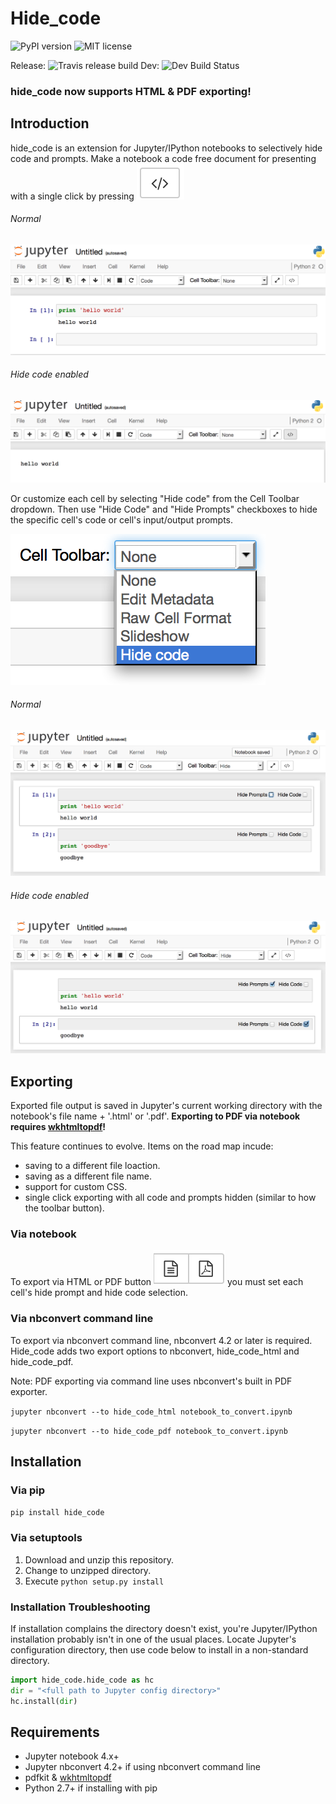 # Hide_code
![PyPI version](https://badge.fury.io/py/hide_code.svg) ![MIT license](https://img.shields.io/github/license/mashape/apistatus.svg) 

Release: ![Travis release build](https://travis-ci.org/kirbs-/hide_code.svg?branch=master) Dev: ![Dev Build Status](https://travis-ci.org/kirbs-/hide_code.svg?branch=dev)

### hide_code now supports HTML & PDF exporting!

## Introduction
hide_code is an extension for Jupyter/IPython notebooks to selectively hide code and prompts. Make a notebook a code free document for presenting with a single click by pressing ![hide_code toggle](/images/button.png)

###### Normal
![image1.1](/images/1.1.png)

###### Hide code enabled
![image1.2](/images/1.2.png)

Or customize each cell by selecting "Hide code" from the Cell Toolbar dropdown. Then use "Hide Code" and "Hide Prompts" checkboxes to hide the specific cell's code or cell's input/output prompts.

![image2](/images/2.png)

###### Normal
![image3.1](/images/3.1.png)

###### Hide code enabled
![image3.2](/images/3.2.png)

## Exporting
Exported file output is saved in Jupyter's current working directory with the notebook's file name + '.html' or '.pdf'. **Exporting to PDF via notebook requires [wkhtmltopdf](http://wkhtmltopdf.org/)!** 

This feature continues to evolve. Items on the road map incude:
* saving to a different file loaction.
* saving as a different file name.
* support for custom CSS.
* single click exporting with all code and prompts hidden (similar to how the toolbar button).

### Via notebook
To export via HTML or PDF button ![image4.1](/images/4.1.png) you must set each cell's hide prompt and hide code selection. 

### Via nbconvert command line
To export via nbconvert command line, nbconvert 4.2 or later is required. Hide_code adds two export options to nbconvert, hide_code_html and hide_code_pdf. 

Note: PDF exporting via command line uses nbconvert's built in PDF exporter.

`jupyter nbconvert --to hide_code_html notebook_to_convert.ipynb`

`jupyter nbconvert --to hide_code_pdf notebook_to_convert.ipynb`

## Installation
### Via pip
`pip install hide_code`

### Via setuptools
1. Download and unzip this repository. 
2. Change to unzipped directory.
3. Execute ```python setup.py install```

### Installation Troubleshooting
If installation complains the directory doesn't exist, you're Jupyter/IPython installation probably isn't in one of the usual places. Locate Jupyter's configuration directory, then use code below to install in a non-standard directory.
```python
import hide_code.hide_code as hc
dir = "<full path to Jupyter config directory>"
hc.install(dir)
```

## Requirements
* Jupyter notebook 4.x+
* Jupyter nbconvert 4.2+ if using nbconvert command line
* pdfkit & [wkhtmltopdf](http://wkhtmltopdf.org/)
* Python 2.7+ if installing with pip

